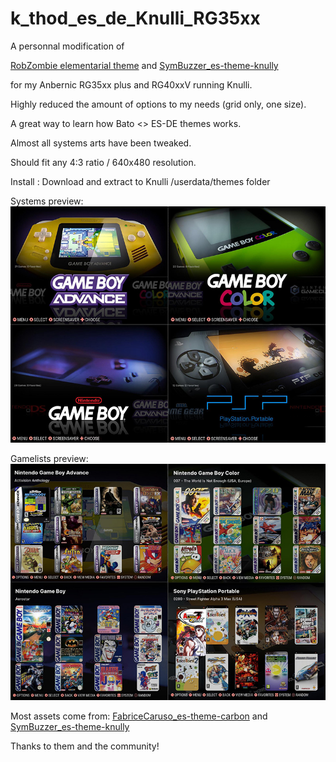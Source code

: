 # k_thod_es_de_Knulli_RG35xx
A personnal modification of 

[RobZombie elementarial theme](https://github.com/RobZombie9043/elementerial-es-de) 
and
[SymBuzzer_es-theme-knully](https://github.com/symbuzzer/es-theme-knulli)

for my Anbernic RG35xx plus and RG40xxV running Knulli.


Highly reduced the amount of options to my needs (grid only, one size).

A great way to learn how Bato <> ES-DE themes works.

Almost all systems arts have been tweaked.

Should fit any 4:3 ratio / 640x480 resolution.

Install :
Download and extract to Knulli  /userdata/themes folder

Systems preview:
![sample1](https://github.com/kthod861/Elementerial_Mod_RG406/blob/main/_inc/Systems_screen.jpg)

Gamelists preview:
![sample1](https://github.com/kthod861/Elementerial_Mod_RG406/blob/main/_inc/Gamelists_screen.jpg)


Most assets come from:
[FabriceCaruso_es-theme-carbon](https://github.com/fabricecaruso/es-theme-carbon)
and
[SymBuzzer_es-theme-knully](https://github.com/symbuzzer/es-theme-knulli)

Thanks to them and the community!
